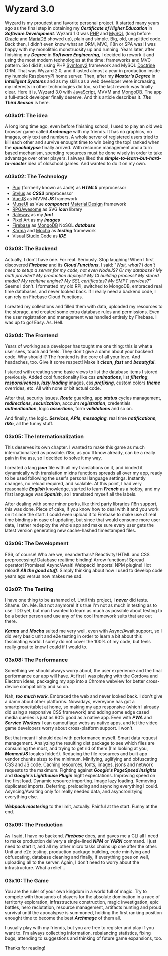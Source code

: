 # Wyzard 3.0

Wyzard is my proudest and favorite personal project. It started many years ago as the final step in obtaining my ***Certificate of Higher Education*** in ***Software Development***. Wyzard 1.0 was [PHP](http://www.php.net/) and [MySQL](https://www.mysql.com/) (long before [Oracle](https://www.oracle.com) and [MariaDB](https://mariadb.org/) showed up), plain and simple. Big, old, unsplitted code. Back then, I didn't even know what an ORM, MVC, i18n or SPA was! I was happy with my monolithic monstruosity up and running. Years later, after finishing my ***Degree*** in ***Software Engineering***, I decided to rework it and using the most modern technologies at the time: frameworks and MVC pattern. So I did it, using PHP [Symfony2](http://symfony.es/) framework and MySQL [Doctrine](http://www.doctrine-project.org/) ORM. That was Wyzard 2.0, and it lasted almost a year in production inside my humble RaspberryPI home server. Then, after my ***Master's Degree*** in ***Intelligent Systems*** and as my skills as a web developer were increasing, my interests in other technologies did too, so the last rework was finally clear. Here it is, Wyzard 3.0 with [JavaScript](https://www.javascript.com/), MVVM and [MongoDB](https://www.mongodb.com). The app a full-stack developer finally deserve. And this article describes it. ***The Third Season*** is here.

### s03x01: The idea

A long long time ago, even before finishing school, I used to play an old web browser game called ***Archmage*** with my friends. It has no graphics, no images, only text and numbers. A whole server of registered users tried to kill each other and survive enought time to win being the top1 ranked when the ***apochalypse*** finally arrived. With resource management and a turn based mechanism, spending resources must be done wisely in order to take advantage over other players. I always liked the ***simple-to-learn-but-hard-to-master*** idea of oldschool games. And wanted to do it on my own.

### s03x02: The Technology

* [Pug](https://pugjs.org) (formerly known as Jade) as ***HTML5*** preprocessor
* [Stylus](http://stylus-lang.com/) as ***CSS3*** preprocessor
* [VueJS](https://vuejs.org/) as MVVM ***JS*** framework
* [MuseUI](http://www.muse-ui.org) as Vue ***component*** [Material Design](https://material.io) framework
* [RPGAwesome](https://nagoshiashumari.github.io/Rpg-Awesome/) as SVG ***icon*** library
* [Raleway](https://fonts.google.com/specimen/Raleway) as my ***font***
* [Pixel Art](https://en.wikipedia.org/wiki/Pixel_art) as my ***images***
* [Firebase](https://firebase.google.com) as [MongoDB](https://www.mongodb.com) NoSQL ***database***
* [Karma](https://karma-runner.github.iohttps://mochajs.org/) and [Mocha](https://mochajs.org/) as ***testing*** framework
* [Visual Studio Code](https://code.visualstudio.com/) as ***IDE***

### 03x03: The Backend

Actually, I don't have one. For real. Seriously. Stop laughing! When I first discovered ***Firebase*** and its ***Cloud Functions***, I said: "*Wait, what? I don't need to setup a server for my code, not even NodeJS? Or my database? My auth provider? My production deploys? My CI building process? My stored media? My realtime engine? My SSL certificates? My SMPT services?*" Seems I don't. I formatted my old RPI, switched to MongoDB, embraced real time databases, and never looked back. If I really need a backend code, I can rely on Firebase Cloud Functions.

I created my collections and filled them with data, uploaded my resources to the storage, and created some extra database rules and permissions. Even the user registration and management was handled entirely by Firebase. I was up to go! Easy. As. Hell.

### 03x04: The Frontend

Years of working as a developer has tought me one thing: this is what a user sees, touch and feels. They don't give a damn about your backend code. Why should I? The frontend is the core of all your love. And headaches, too. Give it some respect! Make it ***clean***, ***fast*** and ***beautyful***.

I started with creating some basic views to list the database items I stored previously. Added cool functionality like css ***animations***, list ***filtering***, ***responsiveness***, ***lazy loading*** images, css ***prefixing***, custom colors ***theme*** overrides, etc. All with none or bit actual code.

After that, security issues. ***Route*** guarding, app ***status*** cycles management, ***redirections***, ***securization***, account ***registration***, credentials ***authentication***, logic ***assertions***, form ***validations*** and so on.

And finally, the logic. ***Services***, ***APIs***, ***messaging***, real time ***notifications***, ***i18n***, all the funny stuff.

### 03x05: The Internationalization

This deserves its own chapter. I wanted to make this game as much internationalized as possible. i18n, as you'll know already, can be a really pain in the ass, so I decided to solve it my way.

I created a lang ***json*** file with all my translations on it, and binded it dynamically with translation mixins functions spreads all over my app, ready to be used following the user's personal language settings. Instantly changes, no reload required, and scalable. At this point, I had very reasonable ***English*** knowledge, started to learn ***French*** as a hobby, and my first language was ***Spanish***, so I translated myself all the labels.

After dealing with some minor perks, like third party libraries i18n support, this was done. Piece of cake, if you know how to deal with it and you work on it since the start. I could even upload it to Firebase to make use of real time bindings in case of updating, but since that would consume more user data, I rather redeploy the whole app and make sure every user gets the latest version generating new cache-hashed timestamped files.

### 03x06: The Development

ES6, of course! Who are we, neanderthals? Reactivity! HTML and CSS preprocessing! Database realtime binding! Arrow functions! Spread operator! Promises! Async/Await! Webpack! Imports! NPM plugins! Hot reload! ***All the good stuff***. Simply thinking about how I used to develop code years ago versus now makes me sad.

### 03x07: The Testing

I have one thing to be ashamed of. Until this project, I ***never*** did tests. Shame. On. Me. But not anymore! It's true I'm not as much in testing as to use TDD yet, but man I wanted to learn as much as possible about testing to be a better person and use any of the cool framework suits that are out there.

***Karma*** and ***Mocha*** suited me very well, even with Async/Await support, so I did very basic unit and e2e testing in order to learn a bit about this fascinating world. I surely do not cover the 100% of my code, but feels really great to know I could if I would to.

### 03x08: The Performance

Something we should always worry about, the user experience and the final performance our app will have. At first I was playing with the Cordova and Electron ideas, packaging my app into a Chrome webview for better cross-device compatibility and so on.

Nah, ***too much work***. Embraced the web and never looked back. I don't give a damn about other platforms. Nowadays, evereyone has got a smartphone/tablet at home, so making my app responsive (which I already did using a responsive CSS framework) and adding some edge cased media queries is just as 90% good as a native app. Even with ***PWA*** and ***Service Workers*** I can camouflage webs as native apps, and let the video game developers worry about cross-platform support. I won't.

But that meant I should deal with performance myself. Smart data request management. Analyzing the resulting dist package to see which files are consuming the most, and trying to get rid of them (I'm looking at you, ***MomentJS*** locales folder!). Reducing the file resources and built app vendor chunks sizes to the minimum. Minifying, uglifying and obfuscating CSS and JS code. Caching resources, fonts, images, jsons and network requests to the maximum. Fighting against ***Google's PageSpeed Insights*** and ***Google's Lighthouse Plugin*** hight expectations. Improving speed on the first load. Dynamic resource importing. Image lazy loading. Removing duplicated imports. Deferring, preloading and asyncing everything I could. Asyncing/Awaiting only for really needed data, and asyncronizying everything else.

***Webpack mastering*** to the limit, actually. Painful at the start. Funny at the end.

### 03x09: The Production

As I said, I have no backend. ***Firebase*** does, and gaves me a CLI all I need to make production delivery a single-lined ***NPM*** or ***YARN*** command. I just need to start it, and all my other micro tasks chains up one after the other. Unit and e2e testing, production package building, code minifying and obfuscating, database cleaning and finally, if everything goes on well, uploading all to the server. Again, I don't need to worry about the infrastructure. What a relief...

### 03x10: The Game

You are the ruler of your own kingdom in a world full of magic. Try to compete with thousands of players for the absolute domination in a race of territorty exploration, infrastructure construction, magic investigation, epic battles, hero reclutation, resource management, artifacts hunting and proud survival until the apocalypse is summoned, holding the first ranking position enought time to become the best ***Archmage*** of them all.

I usually play with my friends, but you are free to register and play if you want to. I'm always collecting information, rebalancing statistics, fixing bugs, attending to suggestions and thinking of future game expansions, too.

Thanks for reading!
